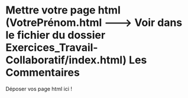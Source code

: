 # Mettre votre page html (VotrePrénom.html ---> Voir dans le fichier du dossier Exercices_Travail-Collaboratif/index.html) Les Commentaires

Déposer vos page html ici !

